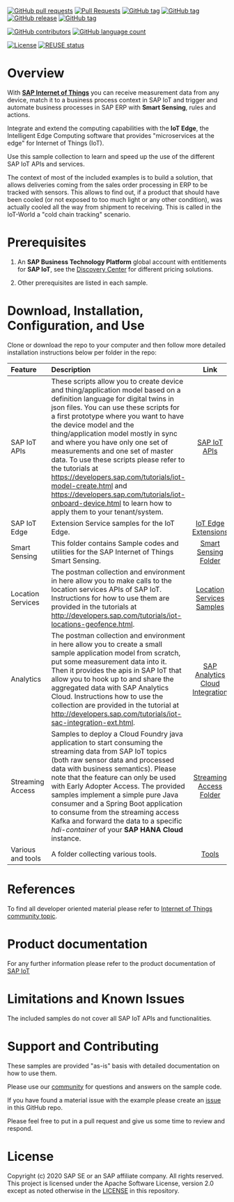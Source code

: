 
[![GitHub pull requests](https://img.shields.io/github/issues-pr-raw/SAP-Samples/sap-iot-samples)](https://github.com/SAP-samples/sap-iot-samples/pulls?q=is%3Aopen+is%3Apr)
[![Pull Requests](https://img.shields.io/github/issues-pr-closed-raw/SAP-Samples/sap-iot-samples)](https://github.com/SAP-samples/sap-iot-samples/pulls?q=is%3Apr+is%3Aclosed)
[![GitHub tag](https://img.shields.io/github/issues-closed-raw/SAP-Samples/sap-iot-samples)](https://github.com/SAP-Samples/sap-iot-samples/issues?q=is%3Aopen+is%3Apr)
[![GitHub tag](https://img.shields.io/github/issues-raw/SAP-Samples/sap-iot-samples)](https://github.com/SAP-Samples/sap-iot-samples/issues?q=is%3Apr+is%3Aclosed)
[![GitHub release](https://img.shields.io/github/release/SAP-Samples/sap-iot-samples)](https://github.com/SAP-Samples/sap-iot-samples/releases/)
[![GitHub tag](https://img.shields.io/github/tag/SAP-Samples/sap-iot-samples)](https://github.com/SAP-Samples/sap-iot-samples/tags/)

[![GitHub contributors](https://img.shields.io/github/contributors-anon/SAP-Samples/sap-iot-samples)](https://github.com/SAP-samples/sap-iot-samples/graphs/contributors)
[![GitHub language count](https://img.shields.io/github/languages/count/SAP-Samples/sap-iot-samples)](https://github.com/SAP-samples/sap-iot-samples)

[![License](https://img.shields.io/badge/License-Apache%202.0-blue.svg)](https://opensource.org/licenses/Apache-2.0)
[![REUSE status](https://api.reuse.software/badge/github.com/SAP-samples/sap-iot-samples)](https://api.reuse.software/info/github.com/SAP-samples/sap-iot-samples)

# Overview

With **[SAP Internet of Things](https://www.sap.com/products/iot-data-services.html)** you can receive measurement data from any device, match it to a business process context in SAP IoT and trigger and automate business processes in SAP ERP with **Smart Sensing**, rules and actions.

Integrate and extend the computing capabilities with the **IoT Edge**, the Intelligent Edge Computing software that provides "microservices at the edge" for Internet of Things (IoT).

Use this sample collection to learn and speed up the use of the different SAP IoT APIs and services.

The context of most of the included examples is to build a solution, that allows deliveries coming from the sales order processing in ERP to be tracked with sensors. This allows to find out, if a product that should have been cooled (or not exposed to too much light or any other condition), was actually cooled all the way from shipment to receiving. This is called in the IoT-World a "cold chain tracking" scenario.

# Prerequisites

1. An **SAP Business Technology Platform** global account with entitlements for **SAP IoT**, see the [Discovery Center](https://discovery-center.cloud.sap/#/serviceCatalog/sap-iot?tab=service_plan&region=all&service_plan=one-product) for different pricing solutions.

2. Other prerequisites are listed in each sample.

# Download, Installation, Configuration, and Use

Clone or download the repo to your computer and then follow more detailed installation instructions below per folder in the repo:

| Feature      | Description      | Link          |
| :------------- | :------------- | :-------------: |
| SAP IoT APIs | These scripts allow you to create device and thing/application model based on a definition language for digital twins in json files. You can use these scripts for a first prototype where you want to have the device model and the thing/application model mostly in sync and where you have only one set of measurements and one set of master data. To use these scripts please refer to the tutorials at https://developers.sap.com/tutorials/iot-model-create.html and https://developers.sap.com/tutorials/iot-onboard-device.html to learn how to apply them to your tenant/system. | [SAP IoT APIs](iot-bootstrap-scripts)  |
| SAP IoT Edge | Extension Service samples for the IoT Edge. | [IoT Edge Extensions](iot-edge-samples)  |
| Smart Sensing | This folder contains Sample codes and utilities for the SAP Internet of Things Smart Sensing. |  [Smart Sensing Folder](iot-smart-sensing-samples)  |
| Location Services | The postman collection and environment in here allow you to make calls to the location services APIs of SAP IoT. Instructions for how to use them are provided in the tutorials at http://developers.sap.com/tutorials/iot-locations-geofence.html. |  [Location Services Samples](iot-location-services-samples)  |
| Analytics | The postman collection and environment in here allow you to create a small sample application model from scratch, put some measurement data into it. Then it provides the apis in SAP IoT that allow you to hook up to and share the aggregated data with SAP Analytics Cloud. Instructions how to use the collection are provided in the tutorial at http://developers.sap.com/tutorials/iot-sac-integration-ext.html. |  [SAP Analytics Cloud Integration](iot-sac-integration-samples) |
| Streaming Access |  Samples to deploy a Cloud Foundry java application to start consuming the streaming data from SAP IoT topics (both raw sensor data and processed data with business semantics). Please note that the feature can only be used with Early Adopter Access. The provided samples implement a simple pure Java consumer and a Spring Boot application to consume from the streaming access Kafka and forward the data to a specific _hdi-container_ of your **SAP HANA Cloud** instance.  |    [Streaming Access Folder](iot-streaming-access-samples) |
| Various and tools | A folder collecting various tools. | [Tools](tools)  |


# References

To find all developer oriented material please refer to [Internet of Things community topic](https://community.sap.com/topics/internet-of-things).

# Product documentation

For any further information please refer to the product documentation of [SAP IoT](https://help.sap.com/viewer/p/SAP_IoT)

# Limitations and Known Issues

The included samples do not cover all SAP IoT APIs and functionalities.

# Support and Contributing

These samples are provided "as-is" basis with detailed documentation on how to use them.

Please use our [community](https://answers.sap.com/tags/73554900100800002247) for questions and answers on the sample code.

If you have found a material issue with the example please create an [issue](https://github.com/SAP-samples/sap-iot-samples/issues) in this GitHub repo.

Please feel free to put in a pull request and give us some time to review and respond.

# License

Copyright (c) 2020 SAP SE or an SAP affiliate company. All rights reserved. This project is licensed under the Apache Software License, version 2.0 except as noted otherwise in the [LICENSE](https://github.com/SAP-samples/sap-iot-samples/LICENSES/Apache-2.0.txt) in this repository.
